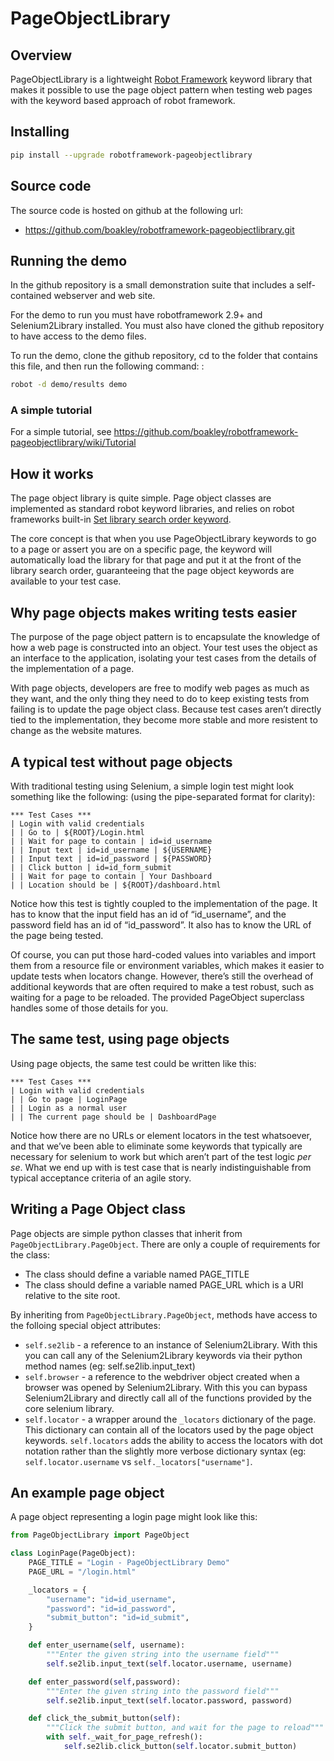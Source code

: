 # PageObjectLibrary

## Overview

PageObjectLibrary is a lightweight [Robot Framework] keyword library that makes it possible to use the page object pattern when testing web pages with the keyword based approach of robot framework.

## Installing

```bash
pip install --upgrade robotframework-pageobjectlibrary
```

## Source code

The source code is hosted on github at the following url:

* https://github.com/boakley/robotframework-pageobjectlibrary.git

## Running the demo

In the github repository is a small demonstration suite that includes a self-contained webserver and web site.

For the demo to run you must have robotframework 2.9+ and Selenium2Library installed. You must also have cloned the github repository to have access to the demo files.

To run the demo, clone the github repository, cd to the folder that contains this file, and then run the following command: :

```bash
robot -d demo/results demo
```
### A simple tutorial

For a simple tutorial, see <https://github.com/boakley/robotframework-pageobjectlibrary/wiki/Tutorial>

## How it works

The page object library is quite simple. Page object classes are implemented as standard robot keyword libraries, and relies on robot frameworks built-in [Set library search order keyword].

The core concept is that when you use PageObjectLibrary keywords to go to a page or assert you are on a specific page, the keyword will automatically load the library for that page and put it at the front of the library search order, guaranteeing that the page object keywords are available to your test case.

## Why page objects makes writing tests easier

The purpose of the page object pattern is to encapsulate the knowledge of how a web page is constructed into an object. Your test uses the object as an interface to the application, isolating your test cases from the details of the implementation of a page.

With page objects, developers are free to modify web pages as much as they want, and the only thing they need to do to keep existing tests from failing is to update the page object class. Because test cases aren’t directly tied to the implementation, they become more stable and more resistent to change as the website matures.

## A typical test without page objects

With traditional testing using Selenium, a simple login test might look something like the following: (using the pipe-separated format for clarity):

```robotframework
*** Test Cases ***
| Login with valid credentials
| | Go to | ${ROOT}/Login.html
| | Wait for page to contain | id=id_username
| | Input text | id=id_username | ${USERNAME}
| | Input text | id=id_password | ${PASSWORD}
| | Click button | id=id_form_submit
| | Wait for page to contain | Your Dashboard
| | Location should be | ${ROOT}/dashboard.html
```

Notice how this test is tightly coupled to the implementation of the page. It has to know that the input field has an id of “id_username”, and the password field has an id of “id_password”. It also has to know the URL of the page being tested.

Of course, you can put those hard-coded values into variables and import them from a resource file or environment variables, which makes it easier to update tests when locators change. However, there’s still the overhead of additional keywords that are often required to make a test robust, such as waiting for a page to be reloaded. The provided PageObject superclass handles some of those details for you.

## The same test, using page objects

Using page objects, the same test could be written like this:

```robotframework
*** Test Cases ***
| Login with valid credentials
| | Go to page | LoginPage
| | Login as a normal user
| | The current page should be | DashboardPage
```

Notice how there are no URLs or element locators in the test whatsoever, and that we’ve been able to eliminate some keywords that typically are necessary for selenium to work but which aren’t part of the test logic *per se*. What we end up with is test case that is nearly indistinguishable from typical acceptance criteria of an agile story.

## Writing a Page Object class

Page objects are simple python classes that inherit from `PageObjectLibrary.PageObject`. There are only a couple of requirements for the class:

- The class should define a variable named PAGE\_TITLE
- The class should define a variable named PAGE\_URL which is a URI relative to the site root.

By inheriting from `PageObjectLibrary.PageObject`, methods have access to the folloing special object attributes:

- `self.se2lib` - a reference to an instance of Selenium2Library. With this you can call any of the Selenium2Library keywords via their python method names (eg: self.se2lib.input\_text)
- `self.browser` - a reference to the webdriver object created when a browser was opened by Selenium2Library. With this you can bypass Selenium2Library and directly call all of the functions provided by the core selenium library.
- `self.locator` - a wrapper around the `_locators` dictionary of the page. This dictionary can contain all of the locators used by the page object keywords. `self.locators` adds the ability to access the locators with dot notation rather than the slightly more verbose dictionary syntax (eg: `self.locator.username` vs `self._locators["username"]`.

## An example page object

A page object representing a login page might look like this:

```python
from PageObjectLibrary import PageObject

class LoginPage(PageObject):
    PAGE_TITLE = "Login - PageObjectLibrary Demo"
    PAGE_URL = "/login.html"

    _locators = {
        "username": "id=id_username",
        "password": "id=id_password",
        "submit_button": "id=id_submit",
    }

    def enter_username(self, username):
        """Enter the given string into the username field"""
        self.se2lib.input_text(self.locator.username, username)

    def enter_password(self,password):
        """Enter the given string into the password field"""
        self.se2lib.input_text(self.locator.password, password)

    def click_the_submit_button(self):
        """Click the submit button, and wait for the page to reload"""
        with self._wait_for_page_refresh():
            self.se2lib.click_button(self.locator.submit_button)
```

  [robot framework]: http://www.robotframework.org
  [Set library search order keyword]: http://robotframework.org/robotframework/latest/libraries/BuiltIn.html#Set%20Library%20Search%20Order
